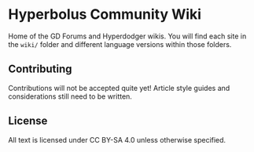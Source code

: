 # Hyperbolus Community Wiki
Home of the GD Forums and Hyperdodger wikis. You will find each site in the `wiki/` folder and different language versions within those folders.

## Contributing
Contributions will not be accepted quite yet! Article style guides and considerations still need to be written.

## License
All text is licensed under CC BY-SA 4.0 unless otherwise specified.
